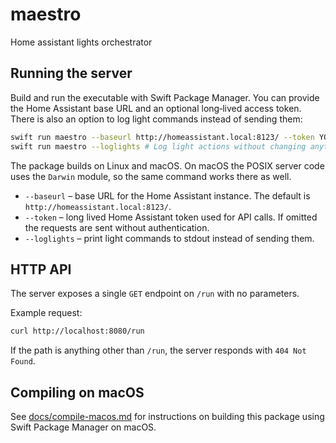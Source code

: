 # maestro
Home assistant lights orchestrator

## Running the server

Build and run the executable with Swift Package Manager. You can provide the
Home Assistant base URL and an optional long‑lived access token. There is also
an option to log light commands instead of sending them:

```bash
swift run maestro --baseurl http://homeassistant.local:8123/ --token YOUR_TOKEN
swift run maestro --loglights # Log light actions without changing anything
```

The package builds on Linux and macOS. On macOS the POSIX server code uses the
`Darwin` module, so the same command works there as well.

- `--baseurl` – base URL for the Home Assistant instance. The default is
  `http://homeassistant.local:8123/`.
- `--token` – long lived Home Assistant token used for API calls. If omitted the
  requests are sent without authentication.
- `--loglights` – print light commands to stdout instead of sending them.

## HTTP API

The server exposes a single `GET` endpoint on `/run` with no parameters.

Example request:

```bash
curl http://localhost:8080/run
```

If the path is anything other than `/run`, the server responds with `404 Not
Found`.

## Compiling on macOS

See [docs/compile-macos.md](docs/compile-macos.md) for instructions on building
this package using Swift Package Manager on macOS.
